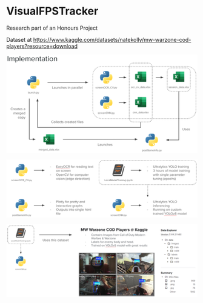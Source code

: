 # VisualFPSTracker

Research part of an Honours Project

Dataset at https://www.kaggle.com/datasets/natekolly/mw-warzone-cod-players?resource=download

![plot](_projectReference/1.png)

![plot](_projectReference/2.png)

![plot](_projectReference/3.png)
